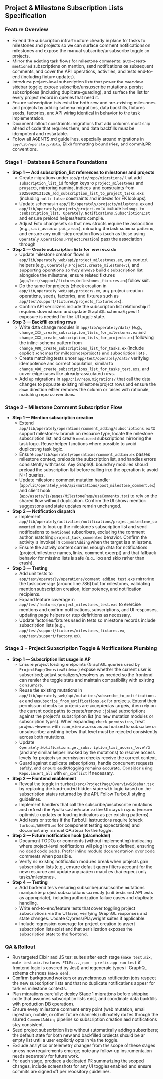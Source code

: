 ## Project & Milestone Subscription Lists Specification

### Feature Overview
- Extend the subscription infrastructure already in place for tasks to milestones and projects so we can surface comment notifications on milestones and expose the manual subscribe/unsubscribe toggle on projects.
- Mirror the existing task flows for milestone comments: auto-create `mentioned` subscriptions on mention, send notifications on subsequent comments, and cover the API, operations, activities, and tests end-to-end (including fixture updates).
- Introduce project-level subscription lists that power the overview sidebar toggle; expose subscribe/unsubscribe mutations, persist subscriptions (including duplicate-guarding), and surface the list for every project record in queries that need it.
- Ensure subscription lists exist for both new and pre-existing milestones and projects by adding schema migrations, data backfills, fixtures, seeds, factories, and API wiring identical in behavior to the task implementation.
- Document rollout constraints: migrations that add columns must ship ahead of code that requires them, and data backfills must be idempotent and restartable.
- Follow all AGENTS.md guidelines, especially around migrations in `app/lib/operately/data`, Elixir formatting boundaries, and commit/PR conventions.

### Stage 1 – Database & Schema Foundations
- **Step 1 — Add subscription_list references to milestones and projects**
  - Create migrations under `app/priv/repo/migrations/` that add `subscription_list_id` foreign keys to `project_milestones` and `projects`, mirroring naming, indices, and constraints from `20250929131526_add_subscription_list_to_project_tasks.exs` (including `null: false` constraints and indexes for FK lookups).
  - Update schemas in `app/lib/operately/projects/milestone.ex` and `app/lib/operately/projects/project.ex` to include `belongs_to :subscription_list, Operately.Notifications.SubscriptionList` and ensure preload helpers/tests compile.
  - Adjust Ecto changesets so that new structs require the association (e.g., `cast_assoc` or `put_assoc`), mirroring the task schema patterns, and ensure any multi-step creation flows (such as those using `Operately.Operations.ProjectCreation`) pass the association through.
- **Step 2 — Create subscription lists for new records**
  - Update milestone creation flows in `app/lib/operately_web/api/project_milestones.ex`, any context helpers (e.g., `Operately.Projects.create_milestone/2`), and supporting operations so they always build a subscription list alongside the milestone; ensure related fixtures (`app/test/support/fixtures/milestones_fixtures.ex`) follow suit.
  - Do the same for projects (check creation in `app/lib/operately_web/api/projects.ex`, any project creation operations, seeds, factories, and fixtures such as `app/test/support/fixtures/projects_fixtures.ex`).
  - Confirm API serializers include the subscription list relationship if required downstream and update GraphQL schema/types if exposure is needed for the UI toggle state.
- **Step 3 — Backfill existing rows**
  - Write data change modules in `app/lib/operately/data/` (e.g., `change_XXX_create_subscription_lists_for_milestones.ex` and `change_XXX_create_subscription_lists_for_projects.ex`) following the inline-schema pattern from `change_080_create_subscriptions_list_for_tasks.ex` (include explicit schemas for milestones/projects and subscription lists).
  - Create matching tests under `app/test/operately/data/` verifying idempotence and correct population, similar to `change_080_create_subscriptions_list_for_tasks_test.exs`, and cover edge cases like already-associated rows.
  - Add `up` migrations in `app/priv/repo/migrations/` that call the data changes to populate existing milestone/project rows and ensure the `down` direction either removes the column or raises with rationale, matching repo conventions.

### Stage 2 – Milestone Comment Subscription Flow
- **Step 1 — Mention subscription creation**
  - Extend `app/lib/operately/operations/comment_adding/subscriptions.ex` to support milestones: branch on resource type, locate the milestone subscription list, and create `mentioned` subscriptions mirroring the task logic. Reuse helper functions where possible to avoid duplicating task logic.
  - Ensure `app/lib/operately/operations/comment_adding.ex` passes milestone context, preloads the subscription list, and handles errors consistently with tasks. Any GraphQL boundary modules should preload the subscription list before calling into the operation to avoid N+1 queries.
  - Update milestone comment mutation handler (`app/lib/operately_web/api/mutations/post_milestone_comment.ex`) and client hook (`app/assets/js/pages/MilestonePage/useComments.tsx`) to rely on the shared flow without duplication. Confirm the UI shows mention suggestions and state updates remain unchanged.
- **Step 2 — Notification dispatch**
  - Implement `app/lib/operately/activities/notifications/project_milestone_commented.ex` to look up the milestone's subscription list and send notifications to `mentioned` subscribers, excluding the comment author, matching `project_task_commented` behavior. Confirm the activity is invoked in `CommentAdding` when the target is a milestone.
  - Ensure the activity content carries enough data for notifications (project/milestone names, links, comment excerpt) and that fallback behavior for missing lists is safe (e.g., log and skip rather than crash).
- **Step 3 — Testing**
  - Add unit tests to `app/test/operately/operations/comment_adding_test.exs` mirroring the task coverage (around line 786) but for milestones, validating mention subscription creation, idempotency, and notification recipients.
  - Expand feature coverage in `app/test/features/project_milestones_test.exs` to exercise mentions and confirm notifications, subscriptions, and UI responses, updating page helpers or step definitions as necessary.
  - Update factories/fixtures used in tests so milestone records include subscription lists (e.g., `app/test/support/fixtures/milestones_fixtures.ex`, `app/test/support/factory.ex`).

### Stage 3 – Project Subscription Toggle & Notifications Plumbing
- **Step 1 — Subscription list usage in API**
  - Ensure project loading endpoints (GraphQL queries used by `ProjectPage/OverviewSidebar`) expose whether the current user is subscribed; adjust serializers/resolvers as needed so the frontend can render the toggle state and maintain compatibility with existing consumers.
  - Reuse the existing mutations in `app/lib/operately_web/api/mutations/subscribe_to_notifications.ex` and `unsubscribe_from_notifications.ex` for projects. Extend their permission checks so projects are accepted as targets, then rely on the current code paths to create/remove `:joined` subscriptions against the project's subscription list (no new mutation modules or subscription types). When expanding `check_permissions`, treat project viewers with `:can_view` access as authorized to subscribe or unsubscribe; anything below that level must be rejected consistently across both mutations.
  - Update `Operately.Notifications.get_subscription_list_access_level/3` (and any similar helper invoked by the mutations) to resolve access levels for projects so permission checks receive the correct context.
  - Guard against duplicate subscriptions, handle concurrent requests safely, and ensure audit/logging remains accurate. Consider using `Repo.insert_all` with `on_conflict` if necessary.
- **Step 2 — Frontend enablement**
  - Reveal the toggle in `turboui/src/ProjectPage/OverviewSidebar.tsx` by replacing the hard-coded hidden state with logic based on the subscription status returned by the API. Follow TurboUI styling guidelines.
  - Implement handlers that call the subscribe/unsubscribe mutations and refresh the Apollo cache/state so the UI stays in sync (ensure optimistic updates or loading indicators as per existing patterns).
  - Add tests or stories if the TurboUI instructions require (check `turboui/AGENTS.md` for component testing expectations) and document any manual QA steps for the toggle.
- **Step 3 — Future notification hook (placeholder)**
  - Document TODOs or comments (without implementing) indicating where project-level notifications will plug in once defined, ensuring no dead code paths. Prefer inline module documentation over code comments when possible.
  - Verify no existing notification modules break when projects gain subscription lists (e.g., ensure default query filters account for the new resource and update any pattern matches that expect only tasks/milestones).
- **Step 4 — Testing**
  - Add backend tests ensuring subscribe/unsubscribe mutations manipulate project subscriptions correctly (unit tests and API tests as appropriate), including authorization failure cases and duplicate handling.
  - Write end-to-end/feature tests that cover toggling project subscriptions via the UI layer, verifying GraphQL responses and state changes. Update Cypress/Playwright suites if applicable.
  - Include regression coverage for project creation to assert subscription lists exist and that serialization exposes the subscription state to the frontend.

### QA & Rollout
- Run targeted Elixir and JS test suites after each stage (`make test.mix`, `make test.mix.features FILE=...`, `npm --prefix app run test` if frontend logic is covered by Jest) and regenerate types if GraphQL schema changes (`make gen`).
- Confirm background workers or asynchronous notification jobs respect the new subscription lists and that no duplicate notifications appear for task vs milestone contexts.
- Plan migrations carefully: deploy Stage 1 migrations before shipping code that assumes subscription lists exist, and coordinate data backfills with production DB operations.
- Ensure every milestone comment entry point (web mutation, email ingestion, mobile, or other future channels) ultimately routes through the shared `CommentAdding` pipeline so subscription creation and notifications stay consistent.
- Seed project subscription lists without automatically adding subscribers; the default state for both new and backfilled projects should be an empty list until a user explicitly opts in via the toggle.
- Exclude analytics or telemetry changes from the scope of these stages unless new requirements emerge; note any follow-up instrumentation needs separately for future work.
- For each stage, produce a dedicated PR summarizing the scoped changes, include screenshots for any UI toggles enabled, and ensure commits are signed off per repository guidelines.
